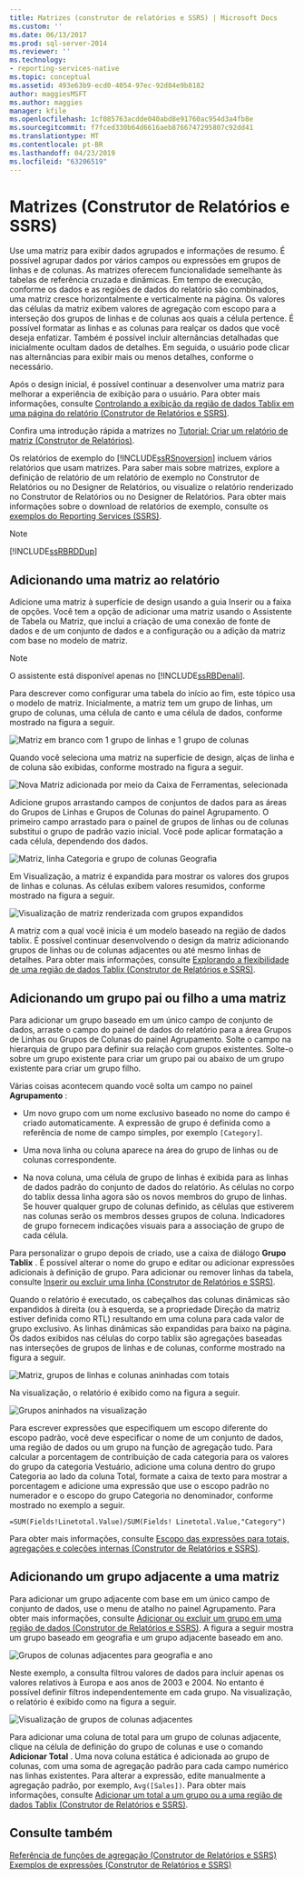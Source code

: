 ```yaml
---
title: Matrizes (construtor de relatórios e SSRS) | Microsoft Docs
ms.custom: ''
ms.date: 06/13/2017
ms.prod: sql-server-2014
ms.reviewer: ''
ms.technology:
- reporting-services-native
ms.topic: conceptual
ms.assetid: 493e63b9-ecd0-4054-97ec-92d84e9b8182
author: maggiesMSFT
ms.author: maggies
manager: kfile
ms.openlocfilehash: 1cf085763acdde040abd8e91760ac954d3a4fb8e
ms.sourcegitcommit: f7fced330b64d6616aeb8766747295807c92dd41
ms.translationtype: MT
ms.contentlocale: pt-BR
ms.lasthandoff: 04/23/2019
ms.locfileid: "63206519"
---
```

# <a name="matrices-report-builder-and-ssrs"></a>Matrizes (Construtor de Relatórios e SSRS)
  Use uma matriz para exibir dados agrupados e informações de resumo. É possível agrupar dados por vários campos ou expressões em grupos de linhas e de colunas. As matrizes oferecem funcionalidade semelhante às tabelas de referência cruzada e dinâmicas. Em tempo de execução, conforme os dados e as regiões de dados do relatório são combinados, uma matriz cresce horizontalmente e verticalmente na página. Os valores das células da matriz exibem valores de agregação com escopo para a interseção dos grupos de linhas e de colunas aos quais a célula pertence. É possível formatar as linhas e as colunas para realçar os dados que você deseja enfatizar. Também é possível incluir alternâncias detalhadas que inicialmente ocultam dados de detalhes. Em seguida, o usuário pode clicar nas alternâncias para exibir mais ou menos detalhes, conforme o necessário.  
  
 Após o design inicial, é possível continuar a desenvolver uma matriz para melhorar a experiência de exibição para o usuário. Para obter mais informações, consulte [Controlando a exibição da região de dados Tablix em uma página do relatório &#40;Construtor de Relatórios e SSRS&#41;](controlling-the-tablix-data-region-display-on-a-report-page.md).  
  
 Confira uma introdução rápida a matrizes no [Tutorial: Criar um relatório de matriz &#40;Construtor de Relatórios&#41;](../tutorial-creating-a-matrix-report-report-builder.md).  
  
 Os relatórios de exemplo do [!INCLUDE[ssRSnoversion](../../includes/ssrsnoversion-md.md)] incluem vários relatórios que usam matrizes. Para saber mais sobre matrizes, explore a definição de relatório de um relatório de exemplo no Construtor de Relatórios ou no Designer de Relatórios, ou visualize o relatório renderizado no Construtor de Relatórios ou no Designer de Relatórios. Para obter mais informações sobre o download de relatórios de exemplo, consulte os [exemplos do Reporting Services (SSRS)](https://go.microsoft.com/fwlink/?LinkID=198283).  
  
> [!NOTE]  
>  [!INCLUDE[ssRBRDDup](../../includes/ssrbrddup-md.md)]  
  
##  <a name="AddingMatrix"></a> Adicionando uma matriz ao relatório  
 Adicione uma matriz à superfície de design usando a guia Inserir ou a faixa de opções. Você tem a opção de adicionar uma matriz usando o Assistente de Tabela ou Matriz, que inclui a criação de uma conexão de fonte de dados e de um conjunto de dados e a configuração ou a adição da matriz com base no modelo de matriz.  
  
> [!NOTE]  
>  O assistente está disponível apenas no [!INCLUDE[ssRBDenali](../../includes/ssrbdenali-md.md)].  
  
 Para descrever como configurar uma tabela do início ao fim, este tópico usa o modelo de matriz.  Inicialmente, a matriz tem um grupo de linhas, um grupo de colunas, uma célula de canto e uma célula de dados, conforme mostrado na figura a seguir.  
  
 ![Matriz em branco com 1 grupo de linhas e 1 grupo de colunas](../media/rs-matrixtemplatenew.gif "Matriz em branco com 1 grupo de linhas e 1 grupo de colunas")  
  
 Quando você seleciona uma matriz na superfície de design, alças de linha e de coluna são exibidas, conforme mostrado na figura a seguir.  
  
 ![Nova Matriz adicionada por meio da Caixa de Ferramentas, selecionada](../media/rs-matrixtemplatenewselected.gif "Nova Matriz adicionada por meio da Caixa de Ferramentas, selecionada")  
  
 Adicione grupos arrastando campos de conjuntos de dados para as áreas do Grupos de Linhas e Grupos de Colunas do painel Agrupamento. O primeiro campo arrastado para o painel de grupos de linhas ou de colunas substitui o grupo de padrão vazio inicial. Você pode aplicar formatação a cada célula, dependendo dos dados.  
  
 ![Matriz, linha Categoria e grupo de colunas Geografia](../media/rs-basicmatrixdesign.gif "Matriz, linha Categoria e grupo de colunas Geografia")  
  
 Em Visualização, a matriz é expandida para mostrar os valores dos grupos de linhas e colunas. As células exibem valores resumidos, conforme mostrado na figura a seguir.  
  
 ![Visualização de matriz renderizada com grupos expandidos](../media/rs-basicmatrixpreview.gif "Visualização de matriz renderizada com grupos expandidos")  
  
 A matriz com a qual você inicia é um modelo baseado na região de dados tablix. É possível continuar desenvolvendo o design da matriz adicionando grupos de linhas ou de colunas adjacentes ou até mesmo linhas de detalhes. Para obter mais informações, consulte [Explorando a flexibilidade de uma região de dados Tablix &#40;Construtor de Relatórios e SSRS&#41;](exploring-the-flexibility-of-a-tablix-data-region-report-builder-and-ssrs.md).  
  
##  <a name="AddingParentGroupChild"></a> Adicionando um grupo pai ou filho a uma matriz  
 Para adicionar um grupo baseado em um único campo de conjunto de dados, arraste o campo do painel de dados do relatório para a área Grupos de Linhas ou Grupos de Colunas do painel Agrupamento. Solte o campo na hierarquia de grupo para definir sua relação com grupos existentes. Solte-o sobre um grupo existente para criar um grupo pai ou abaixo de um grupo existente para criar um grupo filho.  
  
 Várias coisas acontecem quando você solta um campo no painel **Agrupamento** :  
  
-   Um novo grupo com um nome exclusivo baseado no nome do campo é criado automaticamente. A expressão de grupo é definida como a referência de nome de campo simples, por exemplo `[Category]`.  
  
-   Uma nova linha ou coluna aparece na área do grupo de linhas ou de colunas correspondente.  
  
-   Na nova coluna, uma célula de grupo de linhas é exibida para as linhas de dados padrão do conjunto de dados do relatório. As células no corpo do tablix dessa linha agora são os novos membros do grupo de linhas. Se houver qualquer grupo de colunas definido, as células que estiverem nas colunas serão os membros desses grupos de coluna. Indicadores de grupo fornecem indicações visuais para a associação de grupo de cada célula.  
  
 Para personalizar o grupo depois de criado, use a caixa de diálogo **Grupo Tablix** . É possível alterar o nome do grupo e editar ou adicionar expressões adicionais à definição de grupo. Para adicionar ou remover linhas da tabela, consulte [Inserir ou excluir uma linha &#40;Construtor de Relatórios e SSRS&#41;](insert-or-delete-a-row-report-builder-and-ssrs.md).  
  
 Quando o relatório é executado, os cabeçalhos das colunas dinâmicas são expandidos à direita (ou à esquerda, se a propriedade Direção da matriz estiver definida como RTL) resultando em uma coluna para cada valor de grupo exclusivo. As linhas dinâmicas são expandidas para baixo na página. Os dados exibidos nas células do corpo tablix são agregações baseadas nas interseções de grupos de linhas e de colunas, conforme mostrado na figura a seguir.  
  
 ![Matriz, grupos de linhas e colunas aninhadas com totais](../media/rs-basicmatrixnestedgroupstotalsdesign.gif "Matriz, grupos de linhas e colunas aninhadas com totais")  
  
 Na visualização, o relatório é exibido como na figura a seguir.  
  
 ![Grupos aninhados na visualização](../media/rs-basicmatrixnestedgroupstotalspreview.gif "Grupos aninhados na visualização")  
  
 Para escrever expressões que especifiquem um escopo diferente do escopo padrão, você deve especificar o nome de um conjunto de dados, uma região de dados ou um grupo na função de agregação tudo. Para calcular a porcentagem de contribuição de cada categoria para os valores do grupo da categoria Vestuário, adicione uma coluna dentro do grupo Categoria ao lado da coluna Total, formate a caixa de texto para mostrar a porcentagem e adicione uma expressão que use o escopo padrão no numerador e o escopo do grupo Categoria no denominador, conforme mostrado no exemplo a seguir.  
  
 `=SUM(Fields!Linetotal.Value)/SUM(Fields! Linetotal.Value,"Category")`  
  
 Para obter mais informações, consulte [Escopo das expressões para totais, agregações e coleções internas &#40;Construtor de Relatórios e SSRS&#41;](expression-scope-for-totals-aggregates-and-built-in-collections.md).  
  
##  <a name="AddingAdjacentGroup"></a> Adicionando um grupo adjacente a uma matriz  
 Para adicionar um grupo adjacente com base em um único campo de conjunto de dados, use o menu de atalho no painel Agrupamento. Para obter mais informações, consulte [Adicionar ou excluir um grupo em uma região de dados &#40;Construtor de Relatórios e SSRS&#41;](add-or-delete-a-group-in-a-data-region-report-builder-and-ssrs.md). A figura a seguir mostra um grupo baseado em geografia e um grupo adjacente baseado em ano.  
  
 ![Grupos de colunas adjacentes para geografia e ano](../media/rs-basicmatrixadjacentgroupsdesign.gif "Grupos de colunas adjacentes para geografia e ano")  
  
 Neste exemplo, a consulta filtrou valores de dados para incluir apenas os valores relativos à Europa e aos anos de 2003 e 2004. No entanto é possível definir filtros independentemente em cada grupo. Na visualização, o relatório é exibido como na figura a seguir.  
  
 ![Visualização de grupos de colunas adjacentes](../media/rs-basicmatrixadjacentgroupspreview.gif "Visualização de grupos de colunas adjacentes")  
  
 Para adicionar uma coluna de total para um grupo de colunas adjacente, clique na célula de definição do grupo de colunas e use o comando **Adicionar Total** . Uma nova coluna estática é adicionada ao grupo de colunas, com uma soma de agregação padrão para cada campo numérico nas linhas existentes. Para alterar a expressão, edite manualmente a agregação padrão, por exemplo, `Avg([Sales])`. Para obter mais informações, consulte [Adicionar um total a um grupo ou a uma região de dados Tablix &#40;Construtor de Relatórios e SSRS&#41;](add-a-total-to-a-group-or-tablix-data-region-report-builder-and-ssrs.md).  
  
## <a name="see-also"></a>Consulte também  
 [Referência de funções de agregação &#40;Construtor de Relatórios e SSRS&#41;](report-builder-functions-aggregate-functions-reference.md)   
 [Exemplos de expressões &#40;Construtor de Relatórios e SSRS&#41;](expression-examples-report-builder-and-ssrs.md)  
  
  
